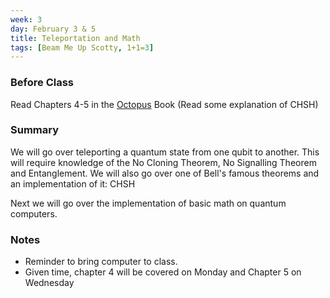 ```yaml
---
week: 3
day: February 3 & 5
title: Teleportation and Math 
tags: [Beam Me Up Scotty, 1+1=3]
---
```


### Before Class
Read Chapters 4-5 in the [Octopus](https://www.amazon.com/Programming-Quantum-Computers-Essential-Algorithms/dp/1492039683) Book
(Read some explanation of CHSH)

### Summary
We will go over teleporting a quantum state from one qubit to another. This will require knowledge of the No Cloning Theorem, No Signalling Theorem and Entanglement. We will also go over one of Bell's famous theorems and an implementation of it: CHSH

Next we will go over the implementation of basic math on quantum computers.

### Notes
- Reminder to bring computer to class.
- Given time, chapter 4 will be covered on Monday and Chapter 5 on Wednesday
